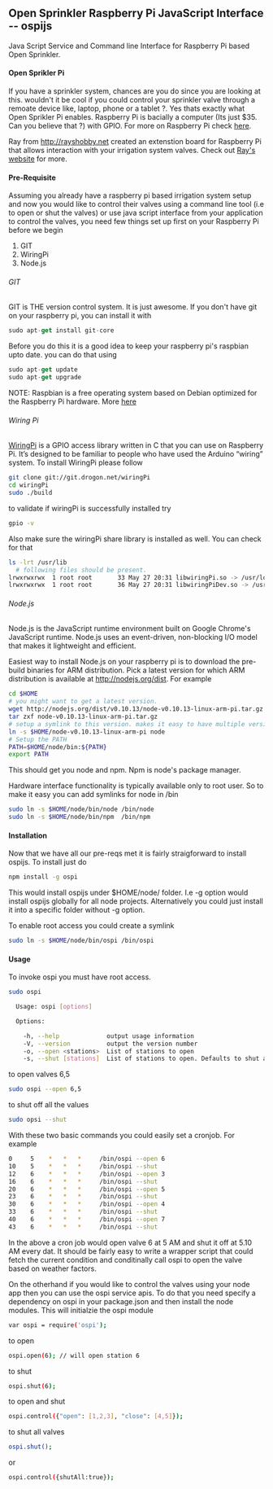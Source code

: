 ## Open Sprinkler Raspberry Pi JavaScript Interface  -- ospijs 

Java Script Service and Command line Interface for Raspberry Pi based Open Sprinkler.


#### Open Sprikler Pi
If you have a sprinkler system, chances are you do since you are looking at this. wouldn't it be cool if you could control your sprinkler valve through a remoate device like, laptop, phone or a tablet ?. Yes thats exactly what Open Sprikler Pi enables. Raspberry Pi is bacially a computer (Its just $35. Can you believe that ?) with GPIO. For more on Raspberry Pi check [here](http://www.raspberrypi.org/quick-start-guide).

Ray from http://rayshobby.net created an extenstion board for Raspberry Pi that allows interaction with your irrigation system valves. Check out [Ray's website](http://rayshobby.net) for more.

#### Pre-Requisite
Assuming you already have a raspberry pi based irrigation system setup and now you would like to control their valves using a command line tool (i.e to open or shut the valves) or use java script interface from your application to control the valves, you need few things set up first on your Raspberry Pi before we begin

1. GIT
2. WiringPi 
3. Node.js

###### GIT
GIT is THE version control system. It is just awesome. If you don't have git on your raspberry pi, you can install it with

``` js
sudo apt-get install git-core
```

Before you do this it is a good idea to keep your raspberry pi's raspbian upto date. you can do that using

``` js
sudo apt-get update
sudo apt-get upgrade
```

NOTE: Raspbian is a free operating system based on Debian optimized for the Raspberry Pi hardware. More [here](http://www.raspbian.org)


###### Wiring Pi
[WiringPi](http://wiringpi.com) is a GPIO access library written in C that you can use on Raspberry Pi. It’s designed to be familiar to people who have used the Arduino “wiring” system. To install WiringPi please follow

``` bash
git clone git://git.drogon.net/wiringPi
cd wiringPi
sudo ./build
```
to validate if wiringPi is successfully installed try
``` bash
gpio -v
```
Also make sure the wiringPi share library is installed as well. You can check for that 

``` bash
ls -lrt /usr/lib
  # following files should be present.
lrwxrwxrwx  1 root root       33 May 27 20:31 libwiringPi.so -> /usr/local/lib/libwiringPi.so.2.0
lrwxrwxrwx  1 root root       36 May 27 20:31 libwiringPiDev.so -> /usr/local/lib/libwiringPiDev.so.2.0
```

###### Node.js
Node.js is the JavaScript runtime environment built on Google Chrome's JavaScript runtime. Node.js uses an event-driven, non-blocking I/O model that makes it lightweight and efficient.

Easiest way to install Node.js on your raspberry pi is to download the pre-build binaries for ARM distribution. Pick a latest version for which ARM distribution is available at http://nodejs.org/dist. For example 

``` bash
cd $HOME
# you might want to get a latest version.
wget http://nodejs.org/dist/v0.10.13/node-v0.10.13-linux-arm-pi.tar.gz
tar zxf node-v0.10.13-linux-arm-pi.tar.gz
# setup a symlink to this version. makes it easy to have multiple versions
ln -s $HOME/node-v0.10.13-linux-arm-pi node
# Setup the PATH
PATH=$HOME/node/bin:${PATH}
export PATH
```
This should get you node and npm. Npm is node's package manager.

Hardware interface functionality is typically available only to root user. So to make it easy you can add symlinks for node in /bin
``` bash
sudo ln -s $HOME/node/bin/node /bin/node
sudo ln -s $HOME/node/bin/npm  /bin/npm
```

#### Installation
Now that we have all our pre-reqs met it is fairly straigforward to install ospijs. To install just do
``` bash
npm install -g ospi
```
This would install ospijs under $HOME/node/ folder. I.e  -g option would install ospijs globally for all node projects. Alternatively you could just install it into a specific folder without -g option.

To enable root access you could create a symlink
``` bash
sudo ln -s $HOME/node/bin/ospi /bin/ospi
```

#### Usage
To invoke ospi you must have root access. 

``` bash
sudo ospi

  Usage: ospi [options]

  Options:

    -h, --help             output usage information
    -V, --version          output the version number
    -o, --open <stations>  List of stations to open
    -s, --shut [stations]  List of stations to open. Defaults to shut all stations.
```
to open valves 6,5 
``` bash
sudo ospi --open 6,5
```

to shut off all the values
``` bash
sudo opsi --shut
```

With these two basic commands you could easily set a cronjob. For example 
``` bash
0     5    *   *   *     /bin/ospi --open 6
10    5    *   *   *     /bin/ospi --shut
12    6    *   *   *     /bin/ospi --open 3
16    6    *   *   *     /bin/ospi --shut
20    6    *   *   *     /bin/ospi --open 5
23    6    *   *   *     /bin/ospi --shut
30    6    *   *   *     /bin/ospi --open 4
33    6    *   *   *     /bin/ospi --shut
40    6    *   *   *     /bin/ospi --open 7
43    6    *   *   *     /bin/ospi --shut
```
In the above a cron job would open valve 6 at 5 AM and shut it off at 5.10 AM every dat. It should be fairly easy to write a wrapper script that could fetch the current condition and conditinally call ospi to open the valve based on weather factors.

On the otherhand if you would like to control the valves using your node app then you can use the ospi service apis. To do that you need specify a dependency on ospi in your package.json and then install the node modules. This will initialzie the ospi module
``` bash
var ospi = require('ospi');
```

to open 
``` bash
ospi.open(6); // will open station 6
```

to shut
``` bash
ospi.shut(6);
```

to open and shut
``` bash
ospi.control({"open": [1,2,3], "close": [4,5]});
```

to shut all valves
``` bash
ospi.shut();
```
or 
``` bash
ospi.control({shutAll:true});
```
